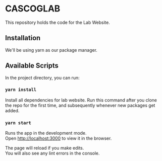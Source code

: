 # CASCOGLAB

This repository holds the code for the Lab Website.

## Installation

We'll be using yarn as our package manager.

## Available Scripts

In the project directory, you can run:

### `yarn install`

Install all dependencies for lab website.
Run this command after you clone the repo for the first time, and subsequently whenever new packages get added.

### `yarn start`

Runs the app in the development mode.<br />
Open [http://localhost:3000](http://localhost:3000) to view it in the browser.

The page will reload if you make edits.<br />
You will also see any lint errors in the console.
